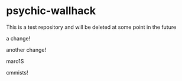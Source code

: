 psychic-wallhack
================

This is a test repository and will be deleted at some point in the future

a change!

another change!

maro1S

cmmists!